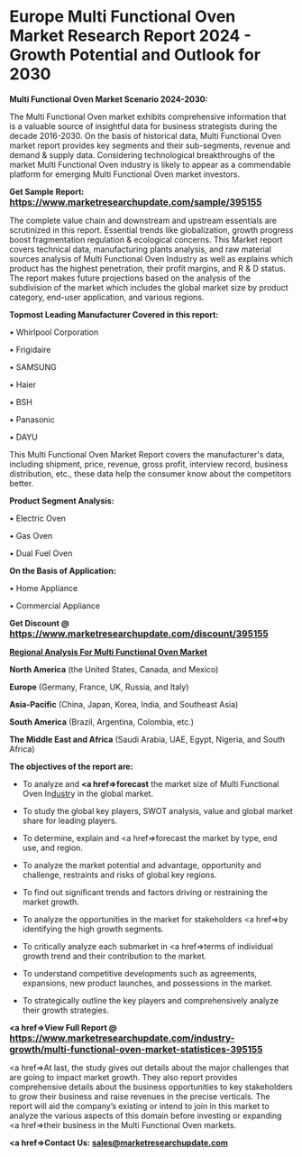 # Europe Multi Functional Oven Market Research Report 2024 - Growth Potential and Outlook for 2030
<strong>Multi Functional Oven Market Scenario 2024-2030:</strong>

The Multi Functional Oven market exhibits comprehensive information that is a valuable source of insightful data for business strategists during the decade 2016-2030. On the basis of historical data, Multi Functional Oven market report provides key segments and their sub-segments, revenue and demand &amp; supply data. Considering technological breakthroughs of the market Multi Functional Oven industry is likely to appear as a commendable platform for emerging Multi Functional Oven market investors.

<strong>Get Sample Report: <a href=https://www.marketresearchupdate.com/sample/395155><font size=3 color=#0000ff>https://www.marketresearchupdate.com/sample/395155</font></a></strong>

The complete value chain and downstream and upstream essentials are scrutinized in this report. Essential trends like globalization, growth progress boost fragmentation regulation &amp; ecological concerns. This Market report covers technical data, manufacturing plants analysis, and raw material sources analysis of Multi Functional Oven Industry as well as explains which product has the highest penetration, their profit margins, and R & D status. The report makes future projections based on the analysis of the subdivision of the market which includes the global market size by product category, end-user application, and various regions.

<strong>Topmost Leading Manufacturer Covered in this report:</strong>

• Whirlpool Corporation

• Frigidaire

• SAMSUNG

• Haier

• BSH

• Panasonic

• DAYU

This Multi Functional Oven Market Report covers the manufacturer's data, including shipment, price, revenue, gross profit, interview record, business distribution, etc., these data help the consumer know about the competitors better.

<strong>Product Segment Analysis: </strong>

• Electric Oven

• Gas Oven

• Dual Fuel Oven

<strong>On the Basis of Application:</strong>

• Home Appliance

• Commercial Appliance

<strong>Get Discount @ <a href=https://www.marketresearchupdate.com/discount/395155><font size=3 color=#0000ff>https://www.marketresearchupdate.com/discount/395155</font></a></strong>

<strong><u><b>Regional Analysis For Multi Functional Oven Market</b></u></strong>

<strong><b>North America</b></strong> (the United States, Canada, and Mexico)

<strong><b>Europe </b></strong>(Germany, France, UK, Russia, and Italy)

<strong><b>Asia-Pacific</b></strong> (China, Japan, Korea, India, and Southeast Asia)

<strong><b>South America</b></strong> (Brazil, Argentina, Colombia, etc.)

<strong><b>The Middle East and Africa</b></strong> (Saudi Arabia, UAE, Egypt, Nigeria, and South Africa)

<strong><b>The objectives of the report are:</b></strong>

- To analyze and <strong><a href=><strong>forecast</strong></a></strong> the market size of Multi Functional Oven In<a href=ASDF991299>dustr</a>y in the global market.

- To study the global key players, SWOT analysis, value and global market share for leading players.

- To determine, explain and <a href=>forecast</a> the market by type, end use, and region.

- To analyze the market potential and advantage, opportunity and challenge, restraints and risks of global key regions.

- To find out significant trends and factors driving or restraining the market growth.

- To analyze the opportunities in the market for stakeholders <a href=>by</a> identifying the high growth segments.

- To critically analyze each submarket in <a href=>terms</a> of individual growth trend and their contribution to the market.

- To understand competitive developments such as agreements, expansions, new product launches, and possessions in the market.

- To strategically outline the key players and comprehensively analyze their growth strategies.

<strong><a href=>View Full Report</a> @ <a href=https://www.marketresearchupdate.com/industry-growth/multi-functional-oven-market-statistices-395155><font size=3 color=#0000ff>https://www.marketresearchupdate.com/industry-growth/multi-functional-oven-market-statistices-395155</font></a></strong>

<a href=>At last,</a> the study gives out details about the major challenges that are going to impact market growth. They also report provides comprehensive details about the business opportunities to key stakeholders to grow their business and raise revenues in the precise verticals. The report will aid the company’s existing or intend to join in this market to analyze the various aspects of this domain before investing or expanding <a href=>their</a> business in the Multi Functional Oven markets.

<strong><a href=>Contact Us:</a></strong>
<strong>sales@marketresearchupdate.com</strong>
